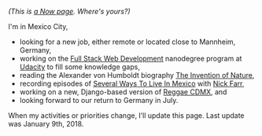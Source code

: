 <!-- 
.. title: What I'm doing at the moment
.. slug: now
.. date: 2016-06-22 17:44:06 UTC-05:00
.. tags: 
.. category: 
.. link: 
.. description: 
.. type: text
-->

*(This is [a Now page](http://nownownow.com/about). Where's yours?)*


I'm in Mexico City,

- looking for a new job, either remote or located close to Mannheim, Germany,
- working on the [Full Stack Web Development](https://www.udacity.com/course/full-stack-web-developer-nanodegree--nd004) nanodegree program at [Udacity](https://www.udacity.com/) to fill some knowledge gaps,
- reading the Alexander von Humboldt biography [The Invention of Nature](http://www.andreawulf.com/about-the-invention-of-nature.html),
- recording episodes of [Several Ways To Live In Mexico](https://severalwaystolive.com/) with [Nick Farr](https://twitter.com/Nickf4rr),
- working on a new, Django-based version of [Reggae CDMX](https://reggae-cdmx.com), and
- looking forward to our return to Germany in July.


<!-- - producing new episodes of [Tacos und Limetten](http://tacosundlimetten.de/) and [Cultural Comments](http://podcast.c3s.cc/), -->
<!-- - reading book 6 of the phenomenal *[Expanse](https://en.wikipedia.org/wiki/The_Expanse_(novel_series))* series by James S. A. Corey, and -->

When my activities or priorities change, I’ll update this page. Last update was January 9th, 2018.
